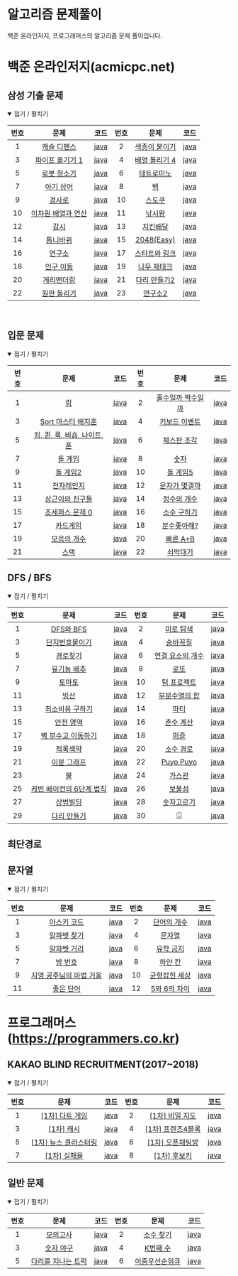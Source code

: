 알고리즘 문제풀이
=================

백준 온라인저지, 프로그래머스의 알고리즘 문제 풀이입니다.

백준 온라인저지(acmicpc.net)
============================

삼성 기출 문제
------

<details open> <summary> 접기 / 펼치기 </summary>

| 번호 | 문제                                                                         | 코드                         | 번호 | 문제                                                             | 코드                         |
|:----:|:----------------------------------------------------------------------------:|:----------------------------:|:----:|:----------------------------------------------------------------:|:----------------------------:|
|  1   |         [캐슬 디펜스](https://www.acmicpc.net/problem/17135)          | [java](Baekjoon/17135.java)  |  2   |          [색종이 붙이기](https://www.acmicpc.net/problem/17136)          | [java](Baekjoon/17136.java)  |
|  3   |         [파이프 옮기기 1](https://www.acmicpc.net/problem/17070)          | [java](Baekjoon/17070.java)  |  4   |          [배열 돌리기 4](https://www.acmicpc.net/problem/17406)          | [java](Baekjoon/17406.java)  |
|  5   |         [로봇 청소기](https://www.acmicpc.net/problem/14503)          | [java](Baekjoon/14503.java)  |  6   |          [테트로미노](https://www.acmicpc.net/problem/14500)          | [java](Baekjoon/14500.java)  |
|  7   |         [아기 상어](https://www.acmicpc.net/problem/16236)          | [java](Baekjoon/16236.java)  |  8   |          [뱀](https://www.acmicpc.net/problem/3190)          | [java](Baekjoon/3190.java)  |
|  9   |         [경사로](https://www.acmicpc.net/problem/14890)          | [java](Baekjoon/14890.java)  |  10   |          [스도쿠](https://www.acmicpc.net/problem/2580)          | [java](Baekjoon/2580.java)  |
|  10   |         [이차원 배열과 연산](https://www.acmicpc.net/problem/17140)          | [java](Baekjoon/17140.java)  |  11   |          [낚시왕](https://www.acmicpc.net/problem/17143)          | [java](Baekjoon/17143.java)  |
|  12   |         [감시](https://www.acmicpc.net/problem/15683)          | [java](Baekjoon/15683.java)  |  13   |          [치킨배달](https://www.acmicpc.net/problem/15686)          | [java](Baekjoon/15686.java)  |
|  14  |         [톱니바퀴](https://www.acmicpc.net/problem/14891)      | [java](Baekjoon/14891.java)  |  15  |    [2048(Easy)](https://www.acmicpc.net/problem/12100)      | [java](Baekjoon/12100.java) |
|  16  |         [연구소](https://www.acmicpc.net/problem/14502)      | [java](Baekjoon/14502.java)  |  17  |   [스타트와 링크](https://www.acmicpc.net/problem/14889)  | [java](Baekjoon/14889.java) |
|  18  |         [인구 이동](https://www.acmicpc.net/problem/16234)      | [java](Baekjoon/16234.java)  |  19  |   [나무 재테크](https://www.acmicpc.net/problem/16235)  | [java](Baekjoon/16235.java) |
|  20  |         [게리맨더링](https://www.acmicpc.net/problem/17471)      | [java](Baekjoon/17471.java)  |  21  |   [다리 만들기2](https://www.acmicpc.net/problem/17472)  | [java](Baekjoon/17472.java) |
|  22  |         [원판 돌리기](https://www.acmicpc.net/problem/17822)      | [java](Baekjoon/17822.java)  |  23  |  [연구소2](https://www.acmicpc.net/problem/17141)  | [java](Baekjoon/17141.java)|

</details>
<br>

입문 문제
------

<details open> <summary> 접기 / 펼치기 </summary>

| 번호 | 문제                                                                         | 코드                         | 번호 | 문제                                                             | 코드                         |
|:----:|:----------------------------------------------------------------------------:|:----------------------------:|:----:|:----------------------------------------------------------------:|:----------------------------:|
|  1   |         [링](https://www.acmicpc.net/problem/3036)          | [java](Baekjoon/3036.java)  |  2   |          [홀수일까 짝수일까](https://www.acmicpc.net/problem/5988)          | [java](Baekjoon/5988.java)  |
|  3   |         [Sort 마스터 배지훈](https://www.acmicpc.net/problem/17263)          | [java](Baekjoon/17263.java)  |  4   |          [키보드 이벤트](https://www.acmicpc.net/problem/17254)          | [java](Baekjoon/17254.java)  |
|  5   |         [킹, 퀸, 룩, 비숍, 나이트, 폰](https://www.acmicpc.net/problem/3003)          | [java](Baekjoon/3003.java)  |  6   |          [체스판 조각](https://www.acmicpc.net/problem/3004)          | [java](Baekjoon/3004.java)  |
|  7   |         [돌 게임](https://www.acmicpc.net/problem/9655)          | [java](Baekjoon/9655.java)  |  8   |          [숫자](https://www.acmicpc.net/problem/10093)          | [java](Baekjoon/10093.java)  |
|  9   |         [돌 게임2](https://www.acmicpc.net/problem/9656)          | [java](Baekjoon/9656.java)  |  10   |          [돌 게임5](https://www.acmicpc.net/problem/9659)          | [java](Baekjoon/9659.java)  |
|  11   |         [전자레인지](https://www.acmicpc.net/problem/10162)          | [java](Baekjoon/10162.java)  |  12   |          [문자가 몇갤까](https://www.acmicpc.net/problem/7600)          | [java](Baekjoon/7600.java)  |
|  13   |         [상근이의 친구들](https://www.acmicpc.net/problem/5717)          | [java](Baekjoon/5717.java)  |  14   |          [정수의 개수](https://www.acmicpc.net/problem/10821)          | [java](Baekjoon/10821.java)  |
|  15   |         [조세퍼스 문제 0](https://www.acmicpc.net/problem/11866)          | [java](Baekjoon/11866.java)  |  16   |          [소수 구하기](https://www.acmicpc.net/problem/1929)          | [java](Baekjoon/1929.java)  |
|  17  |         [카드게임](https://www.acmicpc.net/problem/10801)      | [java](Baekjoon/10801.java)  |  18  |   [분수좋아해?](https://www.acmicpc.net/problem/10474)  | [java](Baekjoon/10474.java) |
|  19  |         [모음의 개수](https://www.acmicpc.net/problem/10987)      | [java](Baekjoon/10987.java)  |  20  |  [빠른 A+B](https://www.acmicpc.net/problem/15552)  | [java](Baekjoon/15552.java) |
|  21  |         [스택](https://www.acmicpc.net/problem/10828)      | [java](Baekjoon/10828.java)  |  22  |  [쇠막대기](https://www.acmicpc.net/problem/10799)  | [java](Baekjoon/10799.java) |
</details>


DFS / BFS
------
<details open> <summary> 접기 / 펼치기 </summary>

| 번호 | 문제                                                                         | 코드                         | 번호 | 문제                                                             | 코드                         |
|:----:|:----------------------------------------------------------------------------:|:----------------------------:|:----:|:----------------------------------------------------------------:|:----------------------------:|
|  1   |         [DFS와 BFS](https://www.acmicpc.net/problem/1260)          | [java](Baekjoon/1260.java)  |  2   |          [미로 탐색](https://www.acmicpc.net/problem/2178)          | [java](Baekjoon/2178.java)  |
|  3   |         [단지번호붙이기](https://www.acmicpc.net/problem/2667)          | [java](Baekjoon/2667.java)  |  4   |          [숨바꼭질](https://www.acmicpc.net/problem/1697)          | [java](Baekjoon/1697.java)  |
|  5   |         [경로찾기](https://www.acmicpc.net/problem/11403)          | [java](Baekjoon/11403.java)  |  6   |          [연결 요소의 개수](https://www.acmicpc.net/problem/11724)          | [java](Baekjoon/11724.java)  |
|  7   |         [유기농 배추](https://www.acmicpc.net/problem/1012)          | [java](Baekjoon/1012.java)  |  8   |          [로또](https://www.acmicpc.net/problem/6603)          | [java](Baekjoon/6603.java)  |
|  9   |         [토마토](https://www.acmicpc.net/problem/7569)          | [java](Baekjoon/7569.java)  |  10   |          [텀 프로젝트](https://www.acmicpc.net/problem/9466)          | [java](Baekjoon/9466.java)  |
|  11   |         [빙산](https://www.acmicpc.net/problem/2573)          | [java](Baekjoon/2573.java)  |  12   |      [부분수열의 합](https://www.acmicpc.net/problem/1182)             | [java](Baekjoon/1182.java) |
|  13  |         [최소비용 구하기](https://www.acmicpc.net/problem/1916)          | [java](Baekjoon/1916.java)  |  14   |   [파티](https://www.acmicpc.net/problem/1238)             | [java](Baekjoon/1238.java)  |
|  15  |         [안전 영역](https://www.acmicpc.net/problem/2468)          | [java](Baekjoon/2468.java)  |  16   |   [촌수 계산](https://www.acmicpc.net/problem/2644)         | [java](Baekjoon/2644.java) |
|  17  |         [벽 부수고 이동하기](https://www.acmicpc.net/problem/2206)          | [java](Baekjoon/2206.java)  |  18   |  [퍼즐](https://www.acmicpc.net/problem/1525)        | [java](Baekjoon/1525.java) |
|  19  |         [적록색약](https://www.acmicpc.net/problem/10026)          | [java](Baekjoon/10026.java)  |  20   |   [소수 경로](https://www.acmicpc.net/problem/1963)    | [java](Baekjoon/1963.java) |
|  21  |         [이분 그래프](https://www.acmicpc.net/problem/1707)          | [java](Baekjoon/1707.java)  |  22   |  [Puyo Puyo](https://www.acmicpc.net/problem/11559)      | [java](Baekjoon/11559.java) |
|  23  |         [불](https://www.acmicpc.net/problem/5427)          | [java](Baekjoon/5427.java)  |  24   |   [가스관](https://www.acmicpc.net/problem/2931)    | [java](Baekjoon/2931.java) |
|  25  |         [케빈 베이컨의 6단계 법칙](https://www.acmicpc.net/problem/1389)          | [java](Baekjoon/1389.java)  |  26   |   [보물섬](https://www.acmicpc.net/problem/2589)    | [java](Baekjoon/2589.java) |
|  27  |         [상범빌딩](https://www.acmicpc.net/problem/6593)          | [java](Baekjoon/6593.java)  |  28   |   [숫자고르기](https://www.acmicpc.net/problem/2668)    | [java](Baekjoon/2668.java) |
|  29  |         [다리 만들기](https://www.acmicpc.net/problem/2146)          | [java](Baekjoon/2146.java)  |  30   |   [⚾](https://www.acmicpc.net/problem/17281)    | [java](Baekjoon/17281.java) |
</details>

최단경로
------

문자열
------

<details open> <summary> 접기 / 펼치기 </summary>

| 번호 | 문제                                                                         | 코드                         | 번호 | 문제                                                             | 코드                         |
|:----:|:----------------------------------------------------------------------------:|:----------------------------:|:----:|:----------------------------------------------------------------:|:----------------------------:|
|  1   |         [아스키 코드](https://www.acmicpc.net/problem/11654)          | [java](Baekjoon/11654.java)  |  2   |          [단어의 개수](https://www.acmicpc.net/problem/1152)          | [java](Baekjoon/1152.java)  |
|  3   |         [알파벳 찾기](https://www.acmicpc.net/problem/10809)          | [java](Baekjoon/10809.java)  |  4   |          [문자열](https://www.acmicpc.net/problem/1120)          | [java](Baekjoon/1120.java)  |
|  5   |         [알파벳 거리](https://www.acmicpc.net/problem/5218)          | [java](Baekjoon/5218.java)  |  6   |   [유학 금지](https://www.acmicpc.net/problem/2789)               | [java](Baekjoon/2789.java)  |
|  7   |         [방 번호](https://www.acmicpc.net/problem/1475)          | [java](Baekjoon/1475.java)  |  8   |   [하얀 칸](https://www.acmicpc.net/problem/1100)               | [java](Baekjoon/1100.java)  |
|  9   |         [지영 공주님의 마법 거울](https://www.acmicpc.net/problem/11586)          | [java](Baekjoon/11586.java)  |  10   |   [균형잡힌 세상](https://www.acmicpc.net/problem/4949)               | [java](Baekjoon/4949.java)  |
|  11   |         [좋은 단어](https://www.acmicpc.net/problem/3986)          | [java](Baekjoon/3986.java)  |  12   |  [5와 6의 차이](https://www.acmicpc.net/problem/2864)               | [java](Baekjoon/2864.java) |
</details>


프로그래머스 (https://programmers.co.kr)
============================

KAKAO BLIND RECRUITMENT(2017~2018)
------

<details open> <summary> 접기 / 펼치기 </summary>

| 번호 | 문제                                                                         | 코드                         | 번호 | 문제                                                             | 코드                         |
|:----:|:----------------------------------------------------------------------------:|:----------------------------:|:----:|:----------------------------------------------------------------:|:----------------------------:|
|  1   |         [[1차] 다트 게임](https://programmers.co.kr/learn/courses/30/lessons/17682)          | [java](Programmers/17682.java)  |  2   |          [[1차] 비밀 지도](https://programmers.co.kr/learn/courses/30/lessons/17681)          | [java](Programmers/17681.java)  |
|  3   |         [[1차] 캐시](https://programmers.co.kr/learn/courses/30/lessons/17680)          | [java](Programmers/17680.java)  |  4   |          [[1차] 프렌즈4블록](https://programmers.co.kr/learn/courses/30/lessons/17679)          | [java](Programmers/17679.java)  |
|  5   |         [[1차] 뉴스 클러스터링](https://programmers.co.kr/learn/courses/30/lessons/17677)          | [java](Programmers/17677.java)  |  6   |          [[1차] 오픈채팅방](https://programmers.co.kr/learn/courses/30/lessons/42888)          | [java](Programmers/42888.java)   |
|  7   |         [[1차] 실패율](https://programmers.co.kr/learn/courses/30/lessons/42889)          | [java](Programmers/42889.java)  |  8   |[[1차] 후보키](https://programmers.co.kr/learn/courses/30/lessons/42890)          | [java](Programmers/42890.java)|
</details>

일반 문제
------

<details open> <summary> 접기 / 펼치기 </summary>

| 번호 | 문제                                                                         | 코드                         | 번호 | 문제                                                             | 코드                         |
|:----:|:----------------------------------------------------------------------------:|:----------------------------:|:----:|:----------------------------------------------------------------:|:----------------------------:|
|  1   |         [모의고사](https://programmers.co.kr/learn/courses/30/lessons/42840)          | [java](Programmers/42840.java)  |  2   |          [소수 찾기](https://programmers.co.kr/learn/courses/30/lessons/42839)          | [java](Programmers/42839.java)  |
|  3   |         [숫자 야구](https://programmers.co.kr/learn/courses/30/lessons/42841)          | [java](Programmers/42841.java)  |  4   |          [K번째 수](https://programmers.co.kr/learn/courses/30/lessons/42748)          | [java](Programmers/42748.java)  |
|  5   |         [다리를 지나는 트럭](https://programmers.co.kr/learn/courses/30/lessons/42583)          | [java](Programmers/42583.java)  |  6   |          [이중우선순위큐](https://programmers.co.kr/learn/courses/30/lessons/42628)        | [java](Programmers/42628.java)  |
